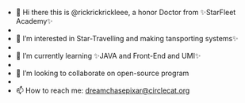 - 👋 Hi there this is @rickrickrickleee, a honor Doctor from ✨StarFleet Academy✨
- 
- 👀 I’m interested in Star-Travelling and making tansporting systems✨
- 
- 🌱 I’m currently learning ✨JAVA and Front-End and UMI✨
- 
- 💞️ I’m looking to collaborate on open-source program
- 
- 📫 How to reach me: dreamchasepixar@circlecat.org

